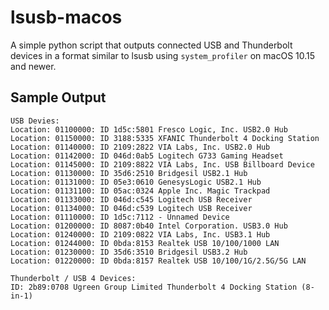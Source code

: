# lsusb-macos
A simple python script that outputs connected USB and Thunderbolt devices in a format similar to lsusb using `system_profiler` on macOS 10.15 and newer.

## Sample Output
```
USB Devies:
Location: 01100000: ID 1d5c:5801 Fresco Logic, Inc. USB2.0 Hub
Location: 01150000: ID 3188:5335 XFANIC Thunderbolt 4 Docking Station
Location: 01140000: ID 2109:2822 VIA Labs, Inc. USB2.0 Hub
Location: 01142000: ID 046d:0ab5 Logitech G733 Gaming Headset
Location: 01145000: ID 2109:8822 VIA Labs, Inc. USB Billboard Device
Location: 01130000: ID 35d6:2510 Bridgesil USB2.1 Hub
Location: 01131000: ID 05e3:0610 GenesysLogic USB2.1 Hub
Location: 01131100: ID 05ac:0324 Apple Inc. Magic Trackpad
Location: 01133000: ID 046d:c545 Logitech USB Receiver
Location: 01134000: ID 046d:c539 Logitech USB Receiver
Location: 01110000: ID 1d5c:7112 - Unnamed Device
Location: 01200000: ID 8087:0b40 Intel Corporation. USB3.0 Hub
Location: 01240000: ID 2109:0822 VIA Labs, Inc. USB3.1 Hub
Location: 01244000: ID 0bda:8153 Realtek USB 10/100/1000 LAN
Location: 01230000: ID 35d6:3510 Bridgesil USB3.2 Hub
Location: 01220000: ID 0bda:8157 Realtek USB 10/100/1G/2.5G/5G LAN

Thunderbolt / USB 4 Devices:
ID: 2b89:0708 Ugreen Group Limited Thunderbolt 4 Docking Station (8-in-1)
```